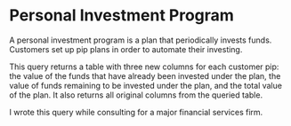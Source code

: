 # Personal Investment Program 

A personal investment program is a plan that periodically invests funds. Customers set up pip plans in order to automate their investing. 

This query returns a table with three new columns for each customer pip: the value of the funds that have already been invested under the plan, the value of funds remaining to be invested under the plan, and the total value of the plan. It also returns all original columns from the queried table. 

I wrote this query while consulting for a major financial services firm. 
